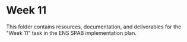 # Week 11

This folder contains resources, documentation, and deliverables for the "Week 11" task in the ENS SPAB implementation plan.
